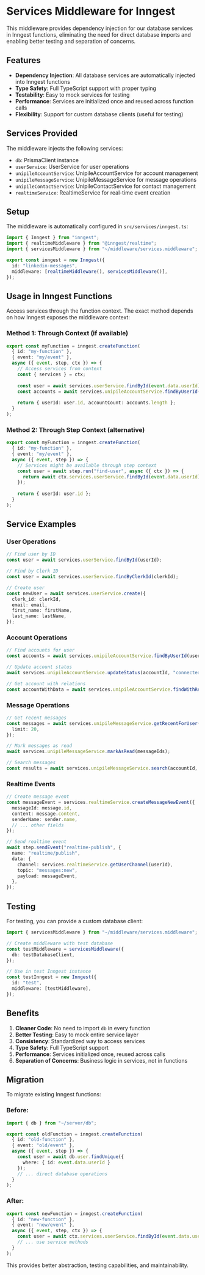 # Services Middleware for Inngest

This middleware provides dependency injection for our database services in Inngest functions, eliminating the need for direct database imports and enabling better testing and separation of concerns.

## Features

- **Dependency Injection**: All database services are automatically injected into Inngest functions
- **Type Safety**: Full TypeScript support with proper typing
- **Testability**: Easy to mock services for testing
- **Performance**: Services are initialized once and reused across function calls
- **Flexibility**: Support for custom database clients (useful for testing)

## Services Provided

The middleware injects the following services:

- `db`: PrismaClient instance
- `userService`: UserService for user operations
- `unipileAccountService`: UnipileAccountService for account management
- `unipileMessageService`: UnipileMessageService for message operations
- `unipileContactService`: UnipileContactService for contact management
- `realtimeService`: RealtimeService for real-time event creation

## Setup

The middleware is automatically configured in `src/services/inngest.ts`:

```typescript
import { Inngest } from "inngest";
import { realtimeMiddleware } from "@inngest/realtime";
import { servicesMiddleware } from "~/middleware/services.middleware";

export const inngest = new Inngest({ 
  id: "linkedin-messages",
  middleware: [realtimeMiddleware(), servicesMiddleware()],
});
```

## Usage in Inngest Functions

Access services through the function context. The exact method depends on how Inngest exposes the middleware context:

### Method 1: Through Context (if available)

```typescript
export const myFunction = inngest.createFunction(
  { id: "my-function" },
  { event: "my/event" },
  async ({ event, step, ctx }) => {
    // Access services from context
    const { services } = ctx;
    
    const user = await services.userService.findById(event.data.userId);
    const accounts = await services.unipileAccountService.findByUserId(user.id);
    
    return { userId: user.id, accountCount: accounts.length };
  }
);
```

### Method 2: Through Step Context (alternative)

```typescript
export const myFunction = inngest.createFunction(
  { id: "my-function" },
  { event: "my/event" },
  async ({ event, step }) => {
    // Services might be available through step context
    const user = await step.run("find-user", async ({ ctx }) => {
      return await ctx.services.userService.findById(event.data.userId);
    });
    
    return { userId: user.id };
  }
);
```

## Service Examples

### User Operations

```typescript
// Find user by ID
const user = await services.userService.findById(userId);

// Find by Clerk ID
const user = await services.userService.findByClerkId(clerkId);

// Create user
const newUser = await services.userService.create({
  clerk_id: clerkId,
  email: email,
  first_name: firstName,
  last_name: lastName,
});
```

### Account Operations

```typescript
// Find accounts for user
const accounts = await services.unipileAccountService.findByUserId(userId);

// Update account status
await services.unipileAccountService.updateStatus(accountId, "connected");

// Get account with relations
const accountWithData = await services.unipileAccountService.findWithRelations(accountId);
```

### Message Operations

```typescript
// Get recent messages
const messages = await services.unipileMessageService.getRecentForUser(userId, {
  limit: 20,
});

// Mark messages as read
await services.unipileMessageService.markAsRead(messageIds);

// Search messages
const results = await services.unipileMessageService.search(accountId, "hello");
```

### Realtime Events

```typescript
// Create message event
const messageEvent = services.realtimeService.createMessageNewEvent({
  messageId: message.id,
  content: message.content,
  senderName: sender.name,
  // ... other fields
});

// Send realtime event
await step.sendEvent("realtime-publish", {
  name: "realtime/publish",
  data: {
    channel: services.realtimeService.getUserChannel(userId),
    topic: "messages:new",
    payload: messageEvent,
  },
});
```

## Testing

For testing, you can provide a custom database client:

```typescript
import { servicesMiddleware } from "~/middleware/services.middleware";

// Create middleware with test database
const testMiddleware = servicesMiddleware({
  db: testDatabaseClient,
});

// Use in test Inngest instance
const testInngest = new Inngest({
  id: "test",
  middleware: [testMiddleware],
});
```

## Benefits

1. **Cleaner Code**: No need to import `db` in every function
2. **Better Testing**: Easy to mock entire service layer
3. **Consistency**: Standardized way to access services
4. **Type Safety**: Full TypeScript support
5. **Performance**: Services initialized once, reused across calls
6. **Separation of Concerns**: Business logic in services, not in functions

## Migration

To migrate existing Inngest functions:

### Before:
```typescript
import { db } from "~/server/db";

export const oldFunction = inngest.createFunction(
  { id: "old-function" },
  { event: "old/event" },
  async ({ event, step }) => {
    const user = await db.user.findUnique({
      where: { id: event.data.userId }
    });
    // ... direct database operations
  }
);
```

### After:
```typescript
export const newFunction = inngest.createFunction(
  { id: "new-function" },
  { event: "new/event" },
  async ({ event, step, ctx }) => {
    const user = await ctx.services.userService.findById(event.data.userId);
    // ... use service methods
  }
);
```

This provides better abstraction, testing capabilities, and maintainability. 